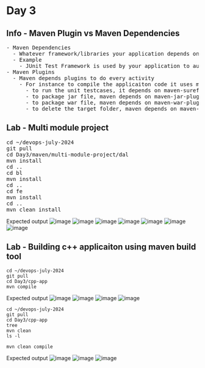# Day 3

## Info - Maven Plugin vs Maven Dependencies
<pre>
- Maven Dependencies
  - Whatever framework/libraries your application depends on is called dependencies
  - Example
    - JUnit Test Framework is used by your application to automate Unit and Integration Test Cases
- Maven Plugins
  - Maven depends plugins to do every activity
    - For instance to compile the applicaiton code it uses maven-compiler-plugin
      - to run the unit testcases, it depends on maven-surefire-plugin
      - to package jar file, maven depends on maven-jar-plugin
      - to package war file, maven depends on maven-war-plugin
      - to delete the target folder, maven depends on maven-clean-plugin
</pre>

## Lab - Multi module project
<pre>
cd ~/devops-july-2024
git pull
cd Day3/maven/multi-module-project/dal
mvn install
cd ..
cd bl
mvn install
cd ..
cd fe
mvn install
cd ..
mvn clean install
</pre>

Expected output
![image](https://github.com/user-attachments/assets/7bde20fb-2402-446e-83b6-250c81ac92d2)
![image](https://github.com/user-attachments/assets/1bfd63ed-94c7-46d2-babb-c7d418a2a553)
![image](https://github.com/user-attachments/assets/4baf48fa-544e-4722-8085-4f1349bb8756)
![image](https://github.com/user-attachments/assets/6d0c71f1-5048-4778-b906-c5e0b82e6994)
![image](https://github.com/user-attachments/assets/c1d64cdb-e1fc-4877-8d2e-1d70f24498d5)
![image](https://github.com/user-attachments/assets/2c65a29f-3297-4b7a-b752-e650982905e4)
![image](https://github.com/user-attachments/assets/ea4b3b60-cb4b-4e24-a9f8-f5958e33ad87)

## Lab - Building c++ applicaiton using maven build tool
```
cd ~/devops-july-2024
git pull
cd Day3/cpp-app
mvn compile
```

Expected output
![image](https://github.com/user-attachments/assets/75c6d827-e5b1-4d37-807d-4140832ea0db)
![image](https://github.com/user-attachments/assets/202246a1-a96e-46d1-9e21-c80c69fefc3d)
![image](https://github.com/user-attachments/assets/8f40997a-022e-49cd-98f3-5c83a16e12ac)
![image](https://github.com/user-attachments/assets/89608c65-ba6e-4f7e-b806-d7c4c0a2962f)

```
cd ~/devops-july-2024
git pull
cd Day3/cpp-app
tree
mvn clean
ls -l

mvn clean compile
```

Expected output
![image](https://github.com/user-attachments/assets/3be68993-82b6-45fb-aeaf-53e7d1072d70)
![image](https://github.com/user-attachments/assets/358c2512-7740-478a-bddb-096e05f64abd)
![image](https://github.com/user-attachments/assets/91f21d24-48ce-4b47-98e5-ffc5dbb62451)

